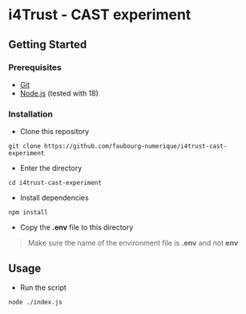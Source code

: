 # i4Trust - CAST experiment

## Getting Started

### Prerequisites

- [Git](https://git-scm.com/)
- [Node.js](https://nodejs.org/en/) (tested with 18)

### Installation

- Clone this repository

```
git clone https://github.com/faubourg-numerique/i4trust-cast-experiment
```

- Enter the directory

```
cd i4trust-cast-experiment
```

- Install dependencies

```
npm install
```

- Copy the **.env** file to this directory

> Make sure the name of the environment file is **.env** and not **env**

## Usage

- Run the script

```
node ./index.js
```
